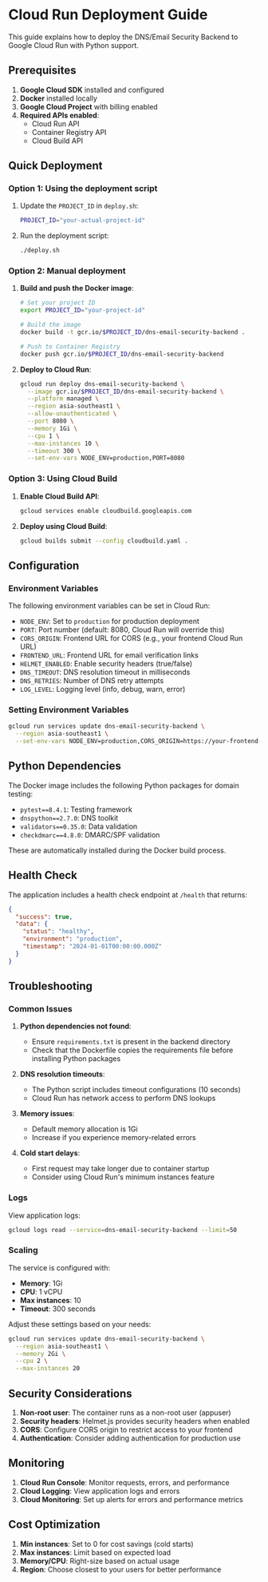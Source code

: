 # Cloud Run Deployment Guide

This guide explains how to deploy the DNS/Email Security Backend to Google Cloud Run with Python support.

## Prerequisites

1. **Google Cloud SDK** installed and configured
2. **Docker** installed locally
3. **Google Cloud Project** with billing enabled
4. **Required APIs enabled**:
   - Cloud Run API
   - Container Registry API
   - Cloud Build API

## Quick Deployment

### Option 1: Using the deployment script

1. Update the `PROJECT_ID` in `deploy.sh`:
   ```bash
   PROJECT_ID="your-actual-project-id"
   ```

2. Run the deployment script:
   ```bash
   ./deploy.sh
   ```

### Option 2: Manual deployment

1. **Build and push the Docker image**:
   ```bash
   # Set your project ID
   export PROJECT_ID="your-project-id"
   
   # Build the image
   docker build -t gcr.io/$PROJECT_ID/dns-email-security-backend .
   
   # Push to Container Registry
   docker push gcr.io/$PROJECT_ID/dns-email-security-backend
   ```

2. **Deploy to Cloud Run**:
   ```bash
   gcloud run deploy dns-email-security-backend \
     --image gcr.io/$PROJECT_ID/dns-email-security-backend \
     --platform managed \
     --region asia-southeast1 \
     --allow-unauthenticated \
     --port 8080 \
     --memory 1Gi \
     --cpu 1 \
     --max-instances 10 \
     --timeout 300 \
     --set-env-vars NODE_ENV=production,PORT=8080
   ```

### Option 3: Using Cloud Build

1. **Enable Cloud Build API**:
   ```bash
   gcloud services enable cloudbuild.googleapis.com
   ```

2. **Deploy using Cloud Build**:
   ```bash
   gcloud builds submit --config cloudbuild.yaml .
   ```

## Configuration

### Environment Variables

The following environment variables can be set in Cloud Run:

- `NODE_ENV`: Set to `production` for production deployment
- `PORT`: Port number (default: 8080, Cloud Run will override this)
- `CORS_ORIGIN`: Frontend URL for CORS (e.g., your frontend Cloud Run URL)
- `FRONTEND_URL`: Frontend URL for email verification links
- `HELMET_ENABLED`: Enable security headers (true/false)
- `DNS_TIMEOUT`: DNS resolution timeout in milliseconds
- `DNS_RETRIES`: Number of DNS retry attempts
- `LOG_LEVEL`: Logging level (info, debug, warn, error)

### Setting Environment Variables

```bash
gcloud run services update dns-email-security-backend \
  --region asia-southeast1 \
  --set-env-vars NODE_ENV=production,CORS_ORIGIN=https://your-frontend-url.com
```

## Python Dependencies

The Docker image includes the following Python packages for domain testing:

- `pytest==8.4.1`: Testing framework
- `dnspython==2.7.0`: DNS toolkit
- `validators==0.35.0`: Data validation
- `checkdmarc==4.8.0`: DMARC/SPF validation

These are automatically installed during the Docker build process.

## Health Check

The application includes a health check endpoint at `/health` that returns:

```json
{
  "success": true,
  "data": {
    "status": "healthy",
    "environment": "production",
    "timestamp": "2024-01-01T00:00:00.000Z"
  }
}
```

## Troubleshooting

### Common Issues

1. **Python dependencies not found**:
   - Ensure `requirements.txt` is present in the backend directory
   - Check that the Dockerfile copies the requirements file before installing Python packages

2. **DNS resolution timeouts**:
   - The Python script includes timeout configurations (10 seconds)
   - Cloud Run has network access to perform DNS lookups

3. **Memory issues**:
   - Default memory allocation is 1Gi
   - Increase if you experience memory-related errors

4. **Cold start delays**:
   - First request may take longer due to container startup
   - Consider using Cloud Run's minimum instances feature

### Logs

View application logs:
```bash
gcloud logs read --service=dns-email-security-backend --limit=50
```

### Scaling

The service is configured with:
- **Memory**: 1Gi
- **CPU**: 1 vCPU
- **Max instances**: 10
- **Timeout**: 300 seconds

Adjust these settings based on your needs:
```bash
gcloud run services update dns-email-security-backend \
  --region asia-southeast1 \
  --memory 2Gi \
  --cpu 2 \
  --max-instances 20
```

## Security Considerations

1. **Non-root user**: The container runs as a non-root user (appuser)
2. **Security headers**: Helmet.js provides security headers when enabled
3. **CORS**: Configure CORS origin to restrict access to your frontend
4. **Authentication**: Consider adding authentication for production use

## Monitoring

1. **Cloud Run Console**: Monitor requests, errors, and performance
2. **Cloud Logging**: View application logs and errors
3. **Cloud Monitoring**: Set up alerts for errors and performance metrics

## Cost Optimization

1. **Min instances**: Set to 0 for cost savings (cold starts)
2. **Max instances**: Limit based on expected load
3. **Memory/CPU**: Right-size based on actual usage
4. **Region**: Choose closest to your users for better performance 